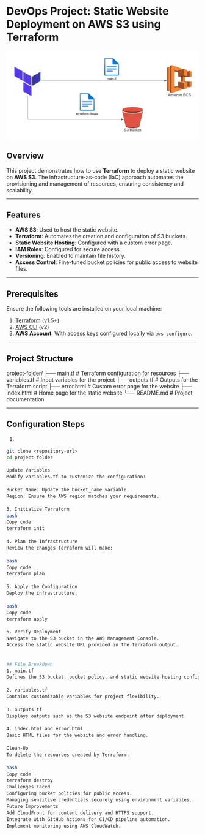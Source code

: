 # DevOps Project: Static Website Deployment on AWS S3 using Terraform
![Project Banner](./project.jpg)

## Overview

This project demonstrates how to use **Terraform** to deploy a static website on **AWS S3**. The infrastructure-as-code (IaC) approach automates the provisioning and management of resources, ensuring consistency and scalability.

---

## Features

- **AWS S3**: Used to host the static website.
- **Terraform**: Automates the creation and configuration of S3 buckets.
- **Static Website Hosting**: Configured with a custom error page.
- **IAM Roles**: Configured for secure access.
- **Versioning**: Enabled to maintain file history.
- **Access Control**: Fine-tuned bucket policies for public access to website files.

---

## Prerequisites

Ensure the following tools are installed on your local machine:

1. [Terraform](https://www.terraform.io/downloads.html) (v1.5+)
2. [AWS CLI](https://docs.aws.amazon.com/cli/latest/userguide/install-cliv2.html) (v2)
3. **AWS Account**: With access keys configured locally via `aws configure`.

---

## Project Structure

project-folder/ ├── main.tf # Terraform configuration for resources ├── variables.tf # Input variables for the project ├── outputs.tf # Outputs for the Terraform script ├── error.html # Custom error page for the website ├── index.html # Home page for the static website └── README.md # Project documentation


---

## Configuration Steps
1. 
```bash
git clone <repository-url>
cd project-folder

Update Variables
Modify variables.tf to customize the configuration:

Bucket Name: Update the bucket_name variable.
Region: Ensure the AWS region matches your requirements.

3. Initialize Terraform
bash
Copy code
terraform init

4. Plan the Infrastructure
Review the changes Terraform will make:

bash
Copy code
terraform plan

5. Apply the Configuration
Deploy the infrastructure:

bash
Copy code
terraform apply

6. Verify Deployment
Navigate to the S3 bucket in the AWS Management Console.
Access the static website URL provided in the Terraform output.


## File Breakdown
1. main.tf
Defines the S3 bucket, bucket policy, and static website hosting configuration.

2. variables.tf
Contains customizable variables for project flexibility.

3. outputs.tf
Displays outputs such as the S3 website endpoint after deployment.

4. index.html and error.html
Basic HTML files for the website and error handling.

Clean-Up
To delete the resources created by Terraform:

bash
Copy code
terraform destroy
Challenges Faced
Configuring bucket policies for public access.
Managing sensitive credentials securely using environment variables.
Future Improvements
Add CloudFront for content delivery and HTTPS support.
Integrate with GitHub Actions for CI/CD pipeline automation.
Implement monitoring using AWS CloudWatch.
